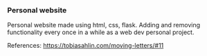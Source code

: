 ### Personal website

Personal website made using html, css, flask. Adding and removing functionality every once in a while as a web dev personal project.

References:
https://tobiasahlin.com/moving-letters/#11
